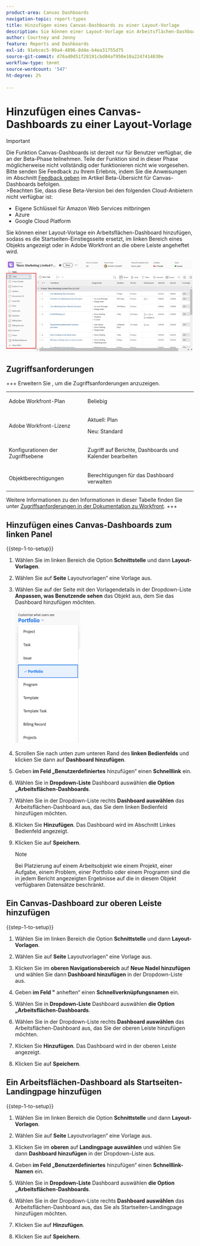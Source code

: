 ```yaml
---
product-area: Canvas Dashboards
navigation-topic: report-types
title: Hinzufügen eines Canvas-Dashboards zu einer Layout-Vorlage
description: Sie können einer Layout-Vorlage ein Arbeitsflächen-Dashboard hinzufügen, sodass es die Startseiten-Einstiegsseite ersetzt, im linken Bereich eines Objekts angezeigt oder an die obere Leiste angeheftet wird.
author: Courtney and Jenny
feature: Reports and Dashboards
exl-id: 91ebcec5-99a4-4096-8d4e-b4ea31755d75
source-git-commit: d76ad0d51f28191cbd04af950e10a2247414830e
workflow-type: tm+mt
source-wordcount: '547'
ht-degree: 2%

---
```


# Hinzufügen eines Canvas-Dashboards zu einer Layout-Vorlage

>[!IMPORTANT]
>
>Die Funktion Canvas-Dashboards ist derzeit nur für Benutzer verfügbar, die an der Beta-Phase teilnehmen. Teile der Funktion sind in dieser Phase möglicherweise nicht vollständig oder funktionieren nicht wie vorgesehen. Bitte senden Sie Feedback zu Ihrem Erlebnis, indem Sie die Anweisungen im Abschnitt [Feedback geben](/help/quicksilver/product-announcements/betas/canvas-dashboards-beta/canvas-dashboards-beta-information.md#provide-feedback) im Artikel Beta-Übersicht für Canvas-Dashboards befolgen.<br>
>&#x200B;>Beachten Sie, dass diese Beta-Version bei den folgenden Cloud-Anbietern nicht verfügbar ist:
>
>* Eigene Schlüssel für Amazon Web Services mitbringen
>* Azure
>* Google Cloud Platform

Sie können einer Layout-Vorlage ein Arbeitsflächen-Dashboard hinzufügen, sodass es die Startseiten-Einstiegsseite ersetzt, im linken Bereich eines Objekts angezeigt oder in Adobe Workfront an die obere Leiste angeheftet wird.

![Linkes Bedienfeld](assets/left-panel.png)

## Zugriffsanforderungen

+++ Erweitern Sie , um die Zugriffsanforderungen anzuzeigen. 

<table style="table-layout:auto"> 
<col> 
</col> 
<col> 
</col> 
<tbody> 
<tr> 
   <td role="rowheader"><p>Adobe Workfront-Plan</p></td> 
   <td> 
<p>Beliebig </p> 
   </td> 
<tr> 
 <tr> 
   <td role="rowheader"><p>Adobe Workfront-Lizenz</p></td> 
   <td> 
<p>Aktuell: Plan </p> 
<p>Neu: Standard</p> 
   </td> 
   </tr> 
  </tr> 
  <tr> 
   <td role="rowheader"><p>Konfigurationen der Zugriffsebene</p></td> 
   <td><p>Zugriff auf Berichte, Dashboards und Kalender bearbeiten</p>
  </td> 
  </tr> 
    </tr>  
        <tr> 
   <td role="rowheader"><p>Objektberechtigungen</p></td> 
   <td><p>Berechtigungen für das Dashboard verwalten</p>
  </td> 
  </tr> 
</tbody> 
</table>

Weitere Informationen zu den Informationen in dieser Tabelle finden Sie unter [Zugriffsanforderungen in der Dokumentation zu Workfront](/help/quicksilver/administration-and-setup/add-users/access-levels-and-object-permissions/access-level-requirements-in-documentation.md).
+++

## Hinzufügen eines Canvas-Dashboards zum linken Panel

{{step-1-to-setup}}

1. Wählen Sie im linken Bereich die Option **Schnittstelle** und dann **Layout-Vorlagen**.

1. Wählen Sie auf **Seite** Layoutvorlagen“ eine Vorlage aus.

1. Wählen Sie auf der Seite mit den Vorlagendetails in der Dropdown-Liste **Anpassen, was Benutzende sehen** das Objekt aus, dem Sie das Dashboard hinzufügen möchten.

   ![Passen Sie die Anzeige der Dropdown-Liste an](assets/customize-what-users-see.png)

1. Scrollen Sie nach unten zum unteren Rand des **linken Bedienfelds** und klicken Sie dann auf **Dashboard hinzufügen**.

1. Geben **im Feld „Benutzerdefiniertes** hinzufügen“ einen **Schnelllink** ein.

1. Wählen Sie in **Dropdown-Liste** Dashboard auswählen **die Option „Arbeitsflächen-Dashboards**.

1. Wählen Sie in der Dropdown-Liste rechts **Dashboard auswählen** das Arbeitsflächen-Dashboard aus, das Sie dem linken Bedienfeld hinzufügen möchten.

1. Klicken Sie **Hinzufügen**. Das Dashboard wird im Abschnitt Linkes Bedienfeld angezeigt.

1. Klicken Sie auf **Speichern**.

   >[!NOTE]
   >
   >Bei Platzierung auf einem Arbeitsobjekt wie einem Projekt, einer Aufgabe, einem Problem, einer Portfolio oder einem Programm sind die in jedem Bericht angezeigten Ergebnisse auf die in diesem Objekt verfügbaren Datensätze beschränkt.


## Ein Canvas-Dashboard zur oberen Leiste hinzufügen

{{step-1-to-setup}}

1. Wählen Sie im linken Bereich die Option **Schnittstelle** und dann **Layout-Vorlagen**.

1. Wählen Sie auf **Seite** Layoutvorlagen“ eine Vorlage aus.

1. Klicken Sie im **oberen Navigationsbereich** auf **Neue Nadel hinzufügen** und wählen Sie dann **Dashboard hinzufügen** in der Dropdown-Liste aus.

1. Geben **im Feld &quot;** anheften“ einen **Schnellverknüpfungsnamen** ein.

1. Wählen Sie in **Dropdown-Liste** Dashboard auswählen **die Option „Arbeitsflächen-Dashboards**.

1. Wählen Sie in der Dropdown-Liste rechts **Dashboard auswählen** das Arbeitsflächen-Dashboard aus, das Sie der oberen Leiste hinzufügen möchten.

1. Klicken Sie **Hinzufügen**. Das Dashboard wird in der oberen Leiste angezeigt.

1. Klicken Sie auf **Speichern**.

## Ein Arbeitsflächen-Dashboard als Startseiten-Landingpage hinzufügen

{{step-1-to-setup}}

1. Wählen Sie im linken Bereich die Option **Schnittstelle** und dann **Layout-Vorlagen**.

1. Wählen Sie auf **Seite** Layoutvorlagen“ eine Vorlage aus.

1. Klicken Sie im **oberen** auf **Landingpage auswählen** und wählen Sie dann **Dashboard hinzufügen** in der Dropdown-Liste aus.

1. Geben **im Feld „Benutzerdefiniertes** hinzufügen“ einen **Schnelllink-Namen** ein.

1. Wählen Sie in **Dropdown-Liste** Dashboard auswählen **die Option „Arbeitsflächen-Dashboards**.

1. Wählen Sie in der Dropdown-Liste rechts **Dashboard auswählen** das Arbeitsflächen-Dashboard aus, das Sie als Startseiten-Landingpage hinzufügen möchten.

1. Klicken Sie auf **Hinzufügen**.

1. Klicken Sie auf **Speichern**.

